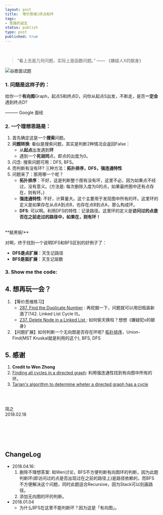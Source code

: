 ```yaml
--- 
layout: post
title:  等价思维|终点和环
tags:
- 思路的诞生
status: publish
type: post
published: true
---
```


<br>

> “看上去是几何问题，实际上是函数问题。” —— 《嫌疑人X的献身》

	
![谷歌面试题](https://i.imgur.com/W9znpVm.jpg)
	
### 1. 问题是这样子的：

给你一个**有向图**Graph，起点S和终点D，问你从起点S出发，不断走，是否**一定会**遇到终点D? 
   
——— Google 面经
	
	
### 2. 一个理想思路是：
	
1. 首先确定这是一个**搜索**问题。
2. **问题转换**: 看似是搜索问题，其实是判断2种情况会返回False：
	- 从**起点**出发遇到**环**
	- 遇到一个**死胡同**点，即点的出度为0。
3. 闪念: 搜索问题可用：DFS, BFS。
4. 而判断有没有环? 三种方法：**拓扑排序，DFS，强连通特性**
5. 问题来了：那用哪一个呢？
	- **拓扑排序**：不好，这是判断整个图有没有环，这里不必，因为如果点不经过，没有意义。(方法是: 每次删除入度为0的点，如果最终图中还有点存在，则有环。)
	- **强连通特性**: 不好，计算量大。这个主要用于发现图中所有的环。这里环的定义是如果存在从点A到点B，也存在点B到点A，那么构成环。
	- **DFS**: 可以啊。利用DFS的特性：记录路径。这里环的定义是**访问过的点是否在之前走过的路径中，如果在，则有环！**
	
<br>
**敲黑板!**

对啊，终于找到一个说明DFS和BFS区别的好例子了：

- **DFS是点扩展**：天生记路径	
- **BFS是面扩展**：天生记层数
	
### 3. Show me the code:
	
<script src="https://gist.github.com/WillWang-X/79010b76d3ec06e975ea939f0a2ec398.js"></script>
	
## 4. 想再玩一会？
	
1. 【等价思维练习】
	- [287. Find the Duplicate Number](https://leetcode.com/problems/find-the-duplicate-number/description/) : 再挖掘一下，问题就可以用旧瓶装新酒了(142. Linked List Cycle II)。
	- [237. Delete Node in a Linked List
](https://leetcode.com/problems/delete-node-in-a-linked-list/description/): 如何偷天换柱？想想《嫌疑犯x的献身》
2. 【问题扩展】如何判断一个无向图是否存在环呢? [拓扑排序](http://www.cnblogs.com/TenosDoIt/p/3644225.html)，Union-Find(MST Kruskal就是利用的这个), BFS, DFS 


## 5. 感谢

1. **Credit to Wen Zhong**
2. [Finding all cycles in a directed graph](https://stackoverflow.com/questions/546655/finding-all-cycles-in-a-directed-graph): 利用强连通性找到有向图中所有的环。
3. [Tarjan's algorithm to determine wheter a directed graph has a cycle](https://math.stackexchange.com/questions/917414/tarjans-algorithm-to-determine-wheter-a-directed-graph-has-a-cycle?utm_medium=organic&utm_source=google_rich_qa&utm_campaign=google_rich_qa)

<br>
<br>

简之           
2018.02.18

<br>
<br>
<br>
<br>

## ChangeLog

- 2018.04.16: 
	1. 删除不理想答案: 和Wen讨论，BFS不方便判断有向图环的判断，因为此题判断环(即访问过的点是否出现过在之前的路径上)是路径依赖的，而BFS不方便解决这个问题，同时此题适合Recursive，因为Stack可以刻画路径。
	2. 添加无向图的环的判断。
- 2018.01.04 
	- 为什么BFS在这里不能判断环？因为这是「有向图」。